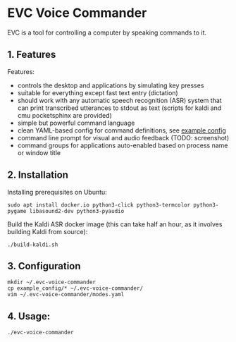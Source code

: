 # EVC Voice Commander

EVC is a tool for controlling a computer by speaking commands to it.

## 1. Features

Features:

- controls the desktop and applications by simulating key presses
- suitable for everything except fast text entry (dictation)
- should work with any automatic speech recognition (ASR) system that can print
  transcribed utterances to stdout as text (scripts for kaldi and cmu pocketsphinx
  are provided)
- simple but powerful command language
- clean YAML-based config for command definitions, see [example config](example_config/modes.yaml)
- command line prompt for visual and audio feedback (TODO: screenshot)
- command groups for applications auto-enabled based on process name or window title

## 2. Installation

Installing prerequisites on Ubuntu:

    sudo apt install docker.io python3-click python3-termcolor python3-pygame libasound2-dev python3-pyaudio

Build the Kaldi ASR docker image (this can take half an hour, as it involves building Kaldi from source):

    ./build-kaldi.sh

## 3. Configuration

    mkdir ~/.evc-voice-commander
    cp example_config/* ~/.evc-voice-commander/
    vim ~/.evc-voice-commander/modes.yaml

## 4. Usage:

    ./evc-voice-commander
